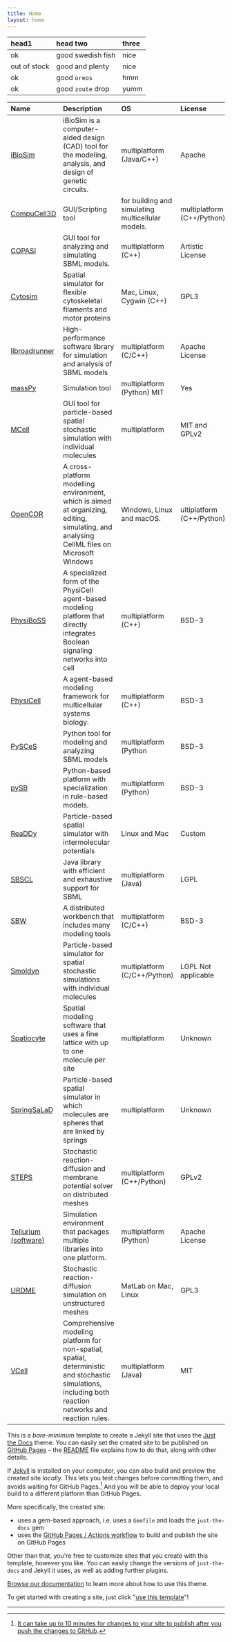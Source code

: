 ```yaml
---
title: Home
layout: home
---
```


| head1        | head two          | three |
|:-------------|:------------------|:------|
| ok           | good swedish fish | nice  |
| out of stock | good and plenty   | nice  |
| ok           | good `oreos`      | hmm   |
| ok           | good `zoute` drop | yumm  |


| Name         | Description            | OS    | License | SBML Support |
|:-------------|:-----------------------|:------|:--------|:-------------|
| [iBioSim] | iBioSim  is a computer-aided design (CAD) tool for the modeling, analysis, and design of genetic circuits. | multiplatform (Java/C++) | Apache | Yes |
| [CompuCell3D] | GUI/Scripting tool | for building and simulating multicellular models. | multiplatform (C++/Python) | MIT | Yes, but only for reactions. |
| [COPASI] | GUI tool for analyzing and simulating SBML models. | multiplatform (C++) | Artistic License | http://www.copasi.org | Yes |
| [Cytosim] | Spatial simulator for flexible cytoskeletal filaments and motor proteins | Mac, Linux, Cygwin (C++) | GPL3 | Not applicable |
| [libroadrunner] | High-performance software library for simulation and analysis of SBML models | multiplatform (C/C++) | Apache License |  Yes |
| [massPy] | Simulation tool | multiplatform (Python) MIT | Yes |
| [MCell] | GUI tool for particle-based spatial stochastic simulation with individual molecules | multiplatform | MIT and GPLv2 | Not applicable |
| [OpenCOR] | A cross-platform modelling environment, which is aimed at organizing, editing, simulating, and analysing CellML files on Microsoft Windows|Windows, Linux and macOS. | ultiplatform (C++/Python) | GPLv3 | Uses CellML |
| [PhysiBoSS] | A specialized form of the PhysiCell agent-based modeling platform that directly integrates Boolean signaling networks into cell | multiplatform (C++) | BSD-3 | Yes, but only for reactions |
| [PhysiCell] | A agent-based modeling framework for multicellular systems biology. |multiplatform (C++)| BSD-3 | Yes, but only for reactions |
| [PySCeS] | Python tool for modeling and analyzing SBML models | multiplatform (Python| BSD-3  | Yes |
| [pySB] | Python-based platform with specialization in rule-based models. | multiplatform (Python)| BSD-3 | Partial |
| [ReaDDy] | Particle-based spatial simulator with intermolecular potentials | Linux and Mac | Custom  | Not applicable |
| [SBSCL] | Java library with efficient and exhaustive support for SBML | multiplatform (Java) | LGPL | https://draeger-lab.github.io/SBSCL/ | Yes
| [SBW] | A distributed workbench that includes many modeling tools | multiplatform (C/C++) | BSD-3  | Yes |
| [Smoldyn] | Particle-based simulator for spatial stochastic simulations with individual molecules | multiplatform (C/C++/Python) | LGPL  Not applicable |
| [Spatiocyte] | Spatial modeling software that uses a fine lattice with up to one molecule per site | multiplatform | Unknown | Not applicable |
| [SpringSaLaD] | Particle-based spatial simulator in which molecules are spheres that are linked by springs | multiplatform | Unknown | Not applicable |
| [STEPS] | Stochastic reaction-diffusion and membrane potential solver on distributed meshes | multiplatform (C++/Python) | GPLv2 | 
| [Tellurium (software)] | Simulation environment that packages multiple libraries into one platform. | multiplatform (Python) | Apache License | Yes |
| [URDME] | Stochastic reaction-diffusion simulation on unstructured meshes | MatLab on Mac, Linux | GPL3 | Not applicable |
| [VCell] | Comprehensive modeling platform for non-spatial, spatial, deterministic and stochastic simulations, including both reaction networks and reaction rules. | multiplatform (Java) | MIT | Yes |

This is a *bare-minimum* template to create a Jekyll site that uses the [Just the Docs] theme. You can easily set the created site to be published on [GitHub Pages] – the [README] file explains how to do that, along with other details.

If [Jekyll] is installed on your computer, you can also build and preview the created site *locally*. This lets you test changes before committing them, and avoids waiting for GitHub Pages.[^1] And you will be able to deploy your local build to a different platform than GitHub Pages.

More specifically, the created site:

- uses a gem-based approach, i.e. uses a `Gemfile` and loads the `just-the-docs` gem
- uses the [GitHub Pages / Actions workflow] to build and publish the site on GitHub Pages

Other than that, you're free to customize sites that you create with this template, however you like. You can easily change the versions of `just-the-docs` and Jekyll it uses, as well as adding further plugins.

[Browse our documentation][Just the Docs] to learn more about how to use this theme.

To get started with creating a site, just click "[use this template]"!

----

[^1]: [It can take up to 10 minutes for changes to your site to publish after you push the changes to GitHub](https://docs.github.com/en/pages/setting-up-a-github-pages-site-with-jekyll/creating-a-github-pages-site-with-jekyll#creating-your-site).

[iBioSim]: https://github.com/MyersResearchGroup/iBioSim
[VCell]: https://vcell.org
[COPASI]: https://github.com/sys-bio/roadrunner
[STEPS]: https://steps.sourceforge.net
[MCell]: https://mcell.org/index.html
[PhysiCell]: http://physicell.org
[OpenCor]: https://opencor.ws/
[URDME]: http://urdme.github.io/urdme/
[SBSCL]: https://sbw.sourceforge.net/
[PySCeS]: https://pysces.sourceforge.net/
[Smoldyn]: https://www.smoldyn.org/
[SpringSaLaD]: https://vcell.org/ssalad 
[STEPS]: http://google.com
[libroadrunner]:  http://libroadrunner.org
[massPy]: https://github.com/SBRG/MASSpy 
[PhysiBoSS]: https://github.com/PhysiBoSS/PhysiBoSS
[CompuCell3D]: https://compucell3d.org 
[Cytosim]: http://cytosim.org 
[pySB]: https://pysb.org/
[Tellurium (software)]: https://github.com/sys-bio/tellurium 
[SBW]: https://sbw.sourceforge.net/
[ReaDDy]:https://readdy.github.io/index.html
[Spatiocyte]: https://spatiocyte.org

[Just the Docs]: https://just-the-docs.github.io/just-the-docs/
[GitHub Pages]: https://docs.github.com/en/pages
[README]: https://github.com/just-the-docs/just-the-docs-template/blob/main/README.md
[Jekyll]: https://jekyllrb.com
[GitHub Pages / Actions workflow]: https://github.blog/changelog/2022-07-27-github-pages-custom-github-actions-workflows-beta/
[use this template]: https://github.com/just-the-docs/just-the-docs-template/generate
